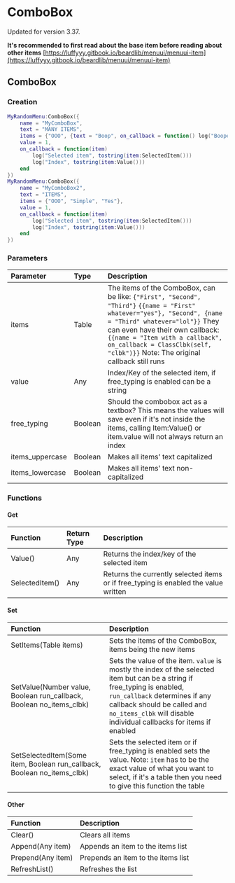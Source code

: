 # ComboBox

Updated for version 3.37.

**It's recommended to first read about the base item before reading about other items** [https://luffyyy.gitbook.io/beardlib/menuui/menuui-item](https://luffyyy.gitbook.io/beardlib/menuui/menuui-item)

## ComboBox

### Creation

```lua
MyRandomMenu:ComboBox({
    name = "MyComboBox",
    text = "MANY ITEMS",
    items = {"OOO", {text = "Boop", on_callback = function() log("Booped") end}},
    value = 1,
    on_callback = function(item)
        log("Selected item", tostring(item:SelectedItem()))
        log("Index", tostring(item:Value()))
    end
})
MyRandomMenu:ComboBox({
    name = "MyComboBox2",
    text = "ITEMS",
    items = {"OOO", "Simple", "Yes"},
    value = 1,
    on_callback = function(item)
        log("Selected item", tostring(item:SelectedItem()))
        log("Index", tostring(item:Value()))
    end
})
```

### Parameters

| Parameter | Type | Description |
| :--- | :--- | :--- |
| items | Table | The items of the ComboBox, can be like: `{"First", "Second", "Third"}` `{{name = "First" whatever="yes"}, "Second", {name = "Third" whatever="lol"}}` They can even have their own callback: `{{name = "Item with a callback", on_callback = ClassClbk(self, "clbk")}}` Note: The original callback still runs |
| value | Any | Index/Key of the selected item, if free\_typing is enabled can be a string |
| free\_typing | Boolean | Should the combobox act as a textbox? This means the values will save even if it's not inside the items, calling Item:Value\(\) or item.value will not always return an index |
| items\_uppercase | Boolean | Makes all items' text capitalized |
| items\_lowercase | Boolean | Makes all items' text non-capitalized |

### Functions

#### Get

| Function | Return Type | Description |
| :--- | :--- | :--- |
| Value\(\) | Any | Returns the index/key of the selected item |
| SelectedItem\(\) | Any | Returns the currently selected items or if free\_typing is enabled the value written |

#### Set

| Function | Description |
| :--- | :--- |
| SetItems\(Table items\) | Sets the items of the ComboBox, items being the new items |
| SetValue\(Number value, Boolean run\_callback, Boolean no\_items\_clbk\) | Sets the value of the item. `value` is mostly the index of the selected item but can be a string if free\_typing is enabled, `run_callback` determines if any callback should be called and `no_items_clbk` will disable individual callbacks for items if enabled |
| SetSelectedItem\(Some item, Boolean run\_callback, Boolean no\_items\_clbk\) | Sets the selected item or if free\_typing is enabled sets the value. Note: `item` has to be the exact value of what you want to select, if it's a table then you need to give this function the table |

#### Other

| Function | Description |
| :--- | :--- |
| Clear\(\) | Clears all items |
| Append\(Any item\) | Appends an item to the items list |
| Prepend\(Any item\) | Prepends an item to the items list |
| RefreshList\(\) | Refreshes the list |

